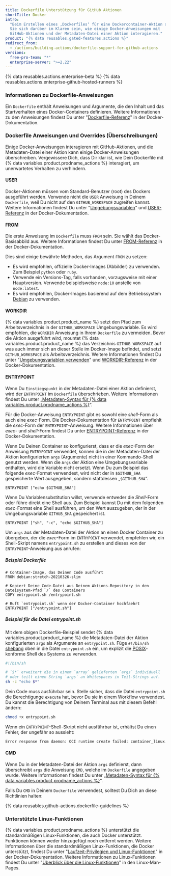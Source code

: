 ```yaml
---
title: Dockerfile Unterstützung für GitHub Aktionen
shortTitle: Docker
intro:
  "Beim Erstellen eines ‚Dockerfiles‘ für eine Dockercontainer-Aktion sollten
  Sie sich darüber im Klaren sein, wie einige Docker-Anweisungen mit
  GitHub-Aktionen und der Metadaten-Datei einer Aktion interagieren."
product: "{% data reusables.gated-features.actions %}"
redirect_from:
  - /actions/building-actions/dockerfile-support-for-github-actions
versions:
  free-pro-team: "*"
  enterprise-server: ">=2.22"
---
```


{% data reusables.actions.enterprise-beta %}
{% data reusables.actions.enterprise-github-hosted-runners %}

### Informationen zu Dockerfile-Anweisungen

Ein `Dockerfile` enthält Anweisungen und Argumente, die den Inhalt und das
Startverhalten eines Docker-Containers definieren. Weitere Informationen zu den
Anweisungen findest Du unter
"[Dockerfile-Referenz](https://docs.docker.com/engine/reference/builder/)" in
der Docker-Dokumentation.

### Dockerfile Anweisungen und Overrides (Überschreibungen)

Einige Docker-Anweisungen interagieren mit GitHub-Aktionen, und die
Metadaten-Datei einer Aktion kann einige Docker-Anweisungen überschreiben.
Vergewissere Dich, dass Dir klar ist, wie Dein Dockerfile mit
{% data variables.product.prodname_actions %} interagiert, um unerwartetes
Verhalten zu verhindern.

#### USER

Docker-Aktionen müssen vom Standard-Benutzer (root) des Dockers ausgeführt
werden. Verwende nicht die `USER` Anweisung in Deinem `Dockerfile`, weil Du
nicht auf den `GITHUB_WORKSPACE` zugreifen kannst. Weitere Informationen findest
Du unter
"[Umgebungsvariablen](/actions/configuring-and-managing-workflows/using-environment-variables)"
und [USER-Referenz](https://docs.docker.com/engine/reference/builder/#user) in
der Docker-Dokumentation.

#### FROM

Die erste Anweisung im `Dockerfile` muss `FROM` sein. Sie wählt das
Docker-Basisabbild aus. Weitere Informationen findest Du unter
[FROM-Referenz](https://docs.docker.com/engine/reference/builder/#from) in der
Docker-Dokumentation.

Dies sind einige bewährte Methoden, das Argument `FROM` zu setzen:

- Es wird empfohlen, offizielle Docker-Images (Abbilder) zu verwenden. Zum
  Beispiel `python` oder `ruby`.
- Verwende ein Versions-Tag, falls vorhanden, vorzugsweise mit einer
  Hauptversion. Verwende beispielsweise `node:10` anstelle von `node:latest`.
- Es wird empfohlen, Docker-Images basierend auf dem Betriebssystem
  [Debian](https://www.debian.org/) zu verwenden.

#### WORKDIR

{% data variables.product.product_name %} setzt den Pfad zum Arbeitsverzeichnis
in der `GITHUB_WORKSPACE` Umgebungsvariable. Es wird empfohlen, die `WORKDIR`
Anweisung in Ihrem `Dockerfile` zu vermeiden. Bevor die Aktion ausgeführt wird,
mountet {% data variables.product.product_name %} das Verzeichnis
`GITHUB_WORKSPACE` auf was auch immer sich an dieser Stelle im Docker-Image
befindet, und setzt `GITHUB_WORKSPACE` als Arbeitsverzeichnis. Weitere
Informationen findest Du unter
"[Umgebungsvariablen verwenden](/actions/configuring-and-managing-workflows/using-environment-variables)"
und
[WORKDIR-Referenz](https://docs.docker.com/engine/reference/builder/#workdir) in
der Docker-Dokumentation.

#### ENTRYPOINT

Wenn Du `Einstiegspunkt` in der Metadaten-Datei einer Aktion definierst, wird
der `ENTRYPOINT` im `Dockerfile` überschrieben. Weitere Informationen findest Du
unter
„[Metadaten-Syntax für {% data variables.product.prodname_actions %}](/actions/creating-actions/metadata-syntax-for-github-actions/#runsentrypoint)“.

Für die Docker-Anweisung `ENTRYPOINT` gibt es sowohl eine _shell_-Form als auch
eine _exec_-Form. Die Docker-Dokumentation für `ENTRYPOINT` empfiehlt die
_exec_-Form der `ENTRYPOINT`-Anweisung. Weitere Informationen über _exec_- und
_shell_-Form findest Du unter
[ENTRYPOINT-Referenz](https://docs.docker.com/engine/reference/builder/#entrypoint)
in der Docker-Dokumentation.

Wenn Du Deinen Container so konfigurierst, dass er die _exec_-Form der Anweisung
`ENTRYPOINT` verwendet, können die in der Metadaten-Datei der Aktion
konfigurierten `args` (Argumente) nicht in einer Kommando-Shell genutzt werden.
Wenn die `Args` der Aktion eine Umgebungsvariable enthalten, wird die Variable
nicht ersetzt. Wenn Du zum Beispiel das folgende _exec_-Format verwendest, wird
nicht der in `$GITHUB_SHA` gespeicherte Wert ausgegeben, sondern stattdessen
„`$GITHUB_SHA`“.

```
ENTRYPOINT ["echo $GITHUB_SHA"]
```

Wenn Du Variablensubstitution willst, verwende entweder die _Shell_-Form oder
führe direkt eine Shell aus. Zum Beispiel kannst Du mit dem folgenden
_exec_-Format eine Shell ausführen, um den Wert auszugeben, der in der
Umgebungsvariable `GITHUB_SHA` gespeichert ist.

```
ENTRYPOINT ["sh", "-c", "echo $GITHUB_SHA"]
```

Um `args` aus der Metadaten-Datei der Aktion an einen Docker Container zu
übergeben, der die _exec_-Form im `ENTRYPOINT` verwendet, empfehlen wir, ein
Shell-Skript namens `entrypoint.sh` zu erstellen und dieses von der
`ENTRYPOINT`-Anweisung aus anrufen:

##### Beispiel _Dockerfile_

```
# Container-Image, das Deinen Code ausführt
FROM debian:stretch-20210326-slim

# Kopiert Deine Code-Datei aus Deinem Aktions-Repository in den Dateisystem-Pfad `/` des Containers
COPY entrypoint.sh /entrypoint.sh

# Ruft `entrypoint.sh` wenn der Docker-Container hochfaehrt
ENTRYPOINT ["/entrypoint.sh"]
```

##### Beispiel für die Datei _entrypoint.sh_

Mit dem obigen Dockerfile-Beispiel sendet
{% data variables.product.product_name %} die Metadaten-Datei der Aktion
konfigurierten `args` als Argumente an `entrypoint.sh`. Füge `#!/bin/sh`
[shebang](<https://en.wikipedia.org/wiki/Shebang_(Unix)>) oben in die Datei
`entrypoint.sh` ein, um explizit die
[POSIX](https://en.wikipedia.org/wiki/POSIX)-konforme Shell des Systems zu
verwenden.

```sh
#!/bin/sh

# `$*` erweitert die in einem `array` gelieferten `args` individuell
# oder teilt einen String `args` an Whitespaces in Teil-Strings auf.
sh -c "echo $*"
```

Dein Code muss ausführbar sein. Stelle sicher, dass die Datei `entrypoint.sh`
die Berechtigunge `execute` hat, bevor Du sie in einem Workflow verwendest. Du
kannst die Berechtigung von Deinem Terminal aus mit diesem Befehl ändern:

```sh
chmod +x entrypoint.sh
```

Wenn ein `ENTRYPOINT`-Shell-Skript nicht ausführbar ist, erhältst Du einen
Fehler, der ungefähr so aussieht:

```sh
Error response from daemon: OCI runtime create failed: container_linux.go:348: starting container process caused "exec: \"/entrypoint.sh\": permission denied": unknown
```

#### CMD

Wenn Du in der Metadaten-Datei der Aktion `args` definierst, dann überschreibt
`args` die Anweisung `CMD`, welche im `Dockerfile` angegeben wurde. Weitere
Informationen findest Du unter
„[Metadaten-Syntax für {% data variables.product.prodname_actions %}](/actions/creating-actions/metadata-syntax-for-github-actions#runsargs)“.

Falls Du `CMD` in Deinem `Dockerfile` verwendest, solltest Du Dich an diese
Richtlinien halten:

{% data reusables.github-actions.dockerfile-guidelines %}

### Unterstützte Linux-Funktionen

{% data variables.product.prodname_actions %} unterstützt die standardmäßigen
Linux-Funktionen, die auch Docker unterstützt. Funktionen können weder
hinzugefügt noch entfernt werden. Weitere Informationen über die standardmäßigen
Linux-Funktionen, die Docker unterstützt, findest Du unter
"[Laufzeit-Privilegien und Linux-Funktionen](https://docs.docker.com/engine/reference/run/#runtime-privilege-and-linux-capabilities)"
in der Docker-Dokumentation. Weitere Informationen zu Linux-Funktionen findest
Du unter
"[Überblick über die Linux-Funktionen](http://man7.org/linux/man-pages/man7/capabilities.7.html)"
in den Linux-Man-Pages.
